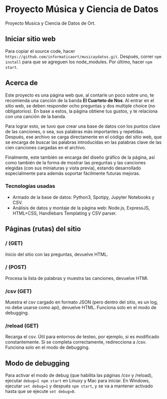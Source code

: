 # Proyecto Música y Ciencia de Datos
Proyecto Musica y Ciencia de Datos de Ort.
## Iniciar sitio web
Para copiar el source code, hacer `https://github.com/informaticaort/musicaydatos.git`. Después, correr `npm install` para que se agreguen los node_modules. Por último, hacer `npm start`.
## Acerca de
Este proyecto es una página web que, al contarle un poco sobre uno, te recomienda una canción de la banda **El Cuarteto de Nos**. Al entrar en el sitio web, se deben responder ocho preguntas y dos multiple choice (no obligatorios). En base a estos, la página obtiene tus gustos, y te relaciona con una canción de la banda.

Para lograr esto, se tuvo que crear una base de datos con los puntos clave de las canciones, o sea, sus palabras más importantes y repetidas. Después, ese archivo se carga directamente en el código del sitio web, que se encarga de buscar las palabras introducidas en las palabras clave de las cien canciones cargadas en el archivo.

Finalmente, este también se encarga del diseño gráfico de la página, así como también de la forma de mostrar las preguntas y las canciones elegidas (con sus miniaturas y vista previa), estando desarrollado especialmente para además soportar fácilmente futuras mejoras.
### Tecnologías usadas
* Armado de la base de datos: Python3, Spotipy, Jupyter Notebooks y CSV.
* Análisis de datos y montaje de la página web: Node.js, ExpressJS, HTML+CSS, Handlebars Templating y CSV parser.
## Páginas (rutas) del sitio
### / (GET)
Inicio del sitio con las preguntas, devuelve HTML.
### / (POST)
Procesa la lista de palabras y muestra las canciones, devuelve HTMl.
### /csv (GET)
Muestra el csv cargado en formato JSON (pero dentro del sitio, es un log, no debe usarse como api), devuelve HTML. Funciona solo en el modo de debugging.
### /reload (GET)
Recarga el csv. Útil para entornos de testeo, por ejemplo, si es modificado constantemente. Si se completa correctamente, redirecciona a /csv. Funciona solo en el modo de debugging.
## Modo de debugging
Para activar el modo de debug (que habilita las páginas /csv y /reload), ejecutar `debug=1 npm start` en Linuxy y Mac para iniciar. En Windows, ejecutar `set debug=1` y después `npm start`, y se va a mantener activado hasta que se ejecute `set debug=0`.